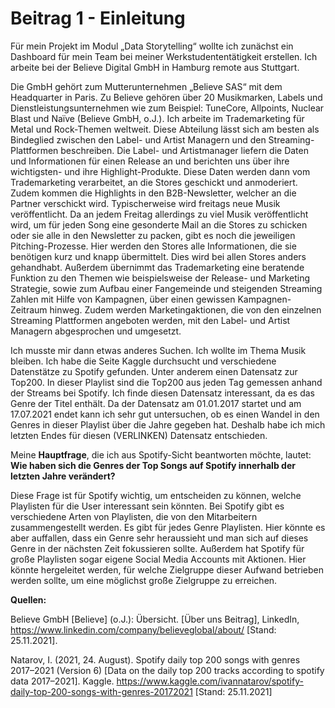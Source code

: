 # Beitrag 1 - Einleitung

Für mein Projekt im Modul „Data Storytelling“ wollte ich zunächst ein Dashboard für mein Team bei meiner Werkstudententätigkeit erstellen. Ich arbeite bei der Believe Digital GmbH in Hamburg remote aus Stuttgart. 

Die GmbH gehört zum Mutterunternehmen „Believe SAS“ mit dem Headquarter in Paris. Zu Believe gehören über 20 Musikmarken, Labels und Dienstleistungsunternehmen wie zum Beispiel: TuneCore, Allpoints, Nuclear Blast und Naïve (Believe GmbH, o.J.). Ich arbeite im Trademarketing für Metal und Rock-Themen weltweit. Diese Abteilung lässt sich am besten als Bindeglied zwischen den Label- und Artist Managern und den Streaming-Plattformen beschreiben. Die Label- und Artistmanager liefern die Daten und Informationen für einen Release an und berichten uns über ihre wichtigsten- und ihre Highlight-Produkte. Diese Daten werden dann vom Trademarketing verarbeitet, an die Stores geschickt und anmoderiert. Zudem kommen die Highlights in den B2B-Newsletter, welcher an die Partner verschickt wird. Typischerweise wird freitags neue Musik veröffentlicht. Da an jedem Freitag allerdings zu viel Musik veröffentlicht wird, um für jeden Song eine gesonderte Mail an die Stores zu schicken oder sie alle in den Newsletter zu packen, gibt es noch die jeweiligen Pitching-Prozesse. Hier werden den Stores alle Informationen, die sie benötigen kurz und knapp übermittelt. Dies wird bei allen Stores anders gehandhabt. Außerdem übernimmt das Trademarketing eine beratende Funktion zu den Themen wie beispielsweise der Release- und Marketing Strategie, sowie zum Aufbau einer Fangemeinde und steigenden Streaming Zahlen mit Hilfe von Kampagnen, über einen gewissen Kampagnen-Zeitraum hinweg. Zudem werden Marketingaktionen, die von den einzelnen Streaming Plattformen angeboten werden, mit den Label- und Artist Managern abgesprochen und umgesetzt. 

Ich musste mir dann etwas anderes Suchen. Ich wollte im Thema Musik bleiben. Ich habe die Seite Kaggle durchsucht und verschiedene Datenstätze zu Spotify gefunden. Unter anderem einen Datensatz zur Top200. In dieser Playlist sind die Top200 aus jeden Tag gemessen anhand der Streams bei Spotify. Ich finde diesen Datensatz interessant, da es das Genre der Titel enthält. Da der Datensatz am 01.01.2017 startet und am 17.07.2021 endet kann ich sehr gut untersuchen, ob es einen Wandel in den Genres in dieser Playlist über die Jahre gegeben hat. Deshalb habe ich mich letzten Endes für diesen (VERLINKEN) Datensatz entschieden.

Meine **Hauptfrage**, die ich aus Spotify-Sicht beantworten möchte, lautet: 
**Wie haben sich die Genres der Top Songs auf Spotify innerhalb der letzten Jahre verändert?**

Diese Frage ist für Spotify wichtig, um entscheiden zu können, welche Playlisten für die User interessant sein könnten. Bei Spotify gibt es verschiedene Arten von Playlisten, die von den Mitarbeitern zusammengestellt werden. Es gibt für jedes Genre Playlisten. Hier könnte es aber auffallen, dass ein Genre sehr heraussieht und man sich auf dieses Genre in der nächsten Zeit fokussieren sollte. Außerdem hat Spotify für große Playlisten sogar eigene Social Media Accounts mit Aktionen. Hier könnte hergeleitet werden, für welche Zielgruppe dieser Aufwand betrieben werden sollte, um eine möglichst große Zielgruppe zu erreichen. 

**Quellen:**

Believe GmbH [Believe] (o.J.): Übersicht. [Über uns Beitrag], LinkedIn, <https://www.linkedin.com/company/believeglobal/about/> [Stand: 25.11.2021]. 

Natarov, I. (2021, 24. August). Spotify daily top 200 songs with genres 2017–2021 (Version 6) [Data on the daily top 200 tracks according to spotify data 2017–2021]. Kaggle. <https://www.kaggle.com/ivannatarov/spotify-daily-top-200-songs-with-genres-20172021> [Stand: 25.11.2021]